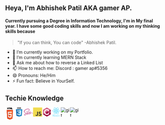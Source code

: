 



## Heya, I'm Abhishek Patil AKA gamer AP. 
#### Currently pursuing a Degree in Information Technology, I'm in My final year. I have some good coding skills and now I am working on my thinking skills because 
>"If you can think, You can code" -Abhishek Patil.

 - 🔭 I’m currently working on my Portfolio.
- 🌱 I’m currently learning MERN Stack
 - 💬 Ask me about how to reverse a Linked List
 - 📫 How to reach me: Discord : gamer ap#5356
- 😄 Pronouns: He/Him
- ⚡ Fun fact: Believe in YourSelf.

## Techie Knowledge

   <div style="display: flex">
   <img align="center" src="https://raw.githubusercontent.com/devicons/devicon/master/icons/html5/html5-original-wordmark.svg" alt="html5" width="30" height="40"/> 
   <img align="center" src="https://raw.githubusercontent.com/devicons/devicon/master/icons/css3/css3-original-wordmark.svg" alt="css3" width="30" height="30"/> 
   <img align="center" src="https://raw.githubusercontent.com/devicons/devicon/master/icons/sass/sass-original.svg" alt="sass" width="30" height="30"/> 
   <img align="center" src="https://raw.githubusercontent.com/devicons/devicon/master/icons/javascript/javascript-original.svg" alt="javascript" width="30" height="30"/>
   <img align="center" src="https://raw.githubusercontent.com/devicons/devicon/master/icons/cplusplus/cplusplus-original.svg" alt="cplusplus" width="30" height="30"/>
   <img align="center" src="https://raw.githubusercontent.com/devicons/devicon/master/icons/react/react-original-wordmark.svg" alt="react" width="30" height="30"/> 
   <img align="center" src="https://www.vectorlogo.zone/logos/git-scm/git-scm-icon.svg" alt="git" width="30" height="30"/> 
   <img align="center" src="https://cdn.worldvectorlogo.com/logos/figma-1.svg" alt="git" width="30" height="30"/> 
   </div>
  
 
  
 
